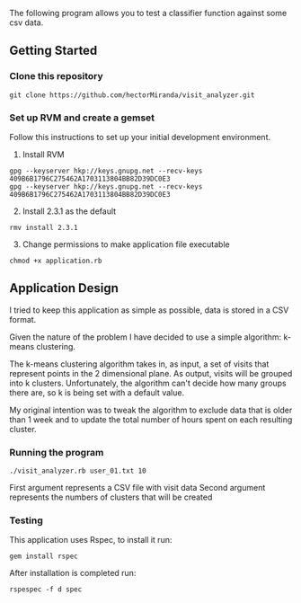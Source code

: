 The following program allows you to test a classifier function against some csv data.

## Getting Started
### Clone this repository

```
git clone https://github.com/hectorMiranda/visit_analyzer.git
```

### Set up RVM and create a gemset

Follow this instructions to set up your initial development environment.

1. Install RVM
```
gpg --keyserver hkp://keys.gnupg.net --recv-keys 409B6B1796C275462A1703113804BB82D39DC0E3
gpg --keyserver hkp://keys.gnupg.net --recv-keys 409B6B1796C275462A1703113804BB82D39DC0E3
```
2. Install 2.3.1 as the default
```
rmv install 2.3.1
```

3. Change permissions to make application file executable
```
chmod +x application.rb
```

## Application Design

I tried to keep this application as simple as possible, data is stored in a CSV format.

Given the nature of the problem I have decided to use a simple algorithm: k-means clustering.

The k-means clustering algorithm takes in, as input, a set of visits that represent points in the 2 dimensional plane. As output, visits will be grouped into k clusters. Unfortunately, the algorithm can't decide how many groups there are, so k is being set with a default value.

My original intention was to tweak the algorithm to exclude data that is older than 1 week and to update the total number of hours spent on each resulting cluster.

### Running the program

```
./visit_analyzer.rb user_01.txt 10

```
First argument represents a CSV file with visit data
Second argument represents the numbers of clusters that will be created

### Testing

This application uses Rspec, to install it run:

```
gem install rspec
```

After installation is completed run:
```
rspespec -f d spec
```
